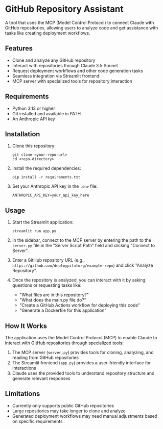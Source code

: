 # GitHub Repository Assistant

A tool that uses the MCP (Model Control Protocol) to connect Claude with GitHub repositories, allowing users to analyze code and get assistance with tasks like creating deployment workflows.

## Features

- Clone and analyze any GitHub repository
- Interact with repositories through Claude 3.5 Sonnet
- Request deployment workflows and other code generation tasks
- Seamless integration via Streamlit frontend
- MCP server with specialized tools for repository interaction

## Requirements

- Python 3.13 or higher
- Git installed and available in PATH
- An Anthropic API key

## Installation

1. Clone this repository:
   ```
   git clone <your-repo-url>
   cd <repo-directory>
   ```

2. Install the required dependencies:
   ```
   pip install -r requirements.txt
   ```

3. Set your Anthropic API key in the `.env` file:
   ```
   ANTHROPIC_API_KEY=your_api_key_here
   ```

## Usage

1. Start the Streamlit application:
   ```
   streamlit run app.py
   ```

2. In the sidebar, connect to the MCP server by entering the path to the `server.py` file in the "Server Script Path" field and clicking "Connect to Server".

3. Enter a GitHub repository URL (e.g., `https://github.com/deploypilotorg/example-repo`) and click "Analyze Repository".

4. Once the repository is analyzed, you can interact with it by asking questions or requesting tasks like:
   - "What files are in this repository?"
   - "What does the main.py file do?"
   - "Create a GitHub Actions workflow for deploying this code"
   - "Generate a Dockerfile for this application"

## How It Works

The application uses the Model Control Protocol (MCP) to enable Claude to interact with GitHub repositories through specialized tools:

1. The MCP server (`server.py`) provides tools for cloning, analyzing, and reading from GitHub repositories
2. The Streamlit frontend (`app.py`) provides a user-friendly interface for interactions
3. Claude uses the provided tools to understand repository structure and generate relevant responses

## Limitations

- Currently only supports public GitHub repositories
- Large repositories may take longer to clone and analyze
- Generated deployment workflows may need manual adjustments based on specific requirements
